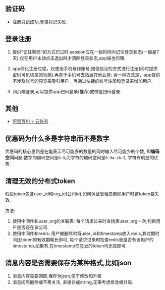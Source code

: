 ## 验证码

- 注册只记成功,登录只记失败.

## 登录注册

1. 提供"记住密码"的方式已过时.session应在一段时间内记住登录状态(一般是7天),仅在用户主动点击退出时才清除登录状态,app端也同理.

1. app简化注册过程，仅使用手机号作账号,短信验证的方式进行注册(同时提供密码可见切换的功能),再基于手机号去拓展其他业务; 另一种方式是，app提供不涉及账号的预览来吸引用户，再通过快捷的帐号注册和登录来增加用户.

1. 网页端登录,可以提供app扫码登录(推荐)或微信扫码登录.

## 其他
- [阿里百川 > 云账号](http://baichuan.taobao.com/docs/doc.htm?spm=a3c0d.7629140.0.0.06glgP&treeId=40&articleId=103664&docType=1)

## 优惠码为什么多是字符串而不是数字
优惠码的核心思路是在能表示尽可能多的数量的同时输入尽可能少的个数, 即**编码空间**问题:数字的编码空间是`0~9`,而字符的编码空间是`0~9a~zA~Z`, 字符有明显的优势.

## 清理无效的分布式token
假设token包含user_id和org_id(公司id),如何保证管理员删除用户时该token要失效.

方法:
1. 使用中间件和user_org的关联表: 每个请求过来时查找表user_org一次,判断用户是否还在该公司.
1. 使用中间件和redis: 用户被删除时将user_id和timestamp放入redis,其过期时间比token的有效期略长即可, 每个请求过来时检查redis里是否有该用户的timestamp,如果有,在timestamp前签发的token均无效即可.

## 消息内容是否需要保存为某种格式,比如json
1. 消息内容需要回顾,保存为json,便于修改和升级
1. 消息阅后删除或不再关注, 直接存成string,无需考虑修改或升级.